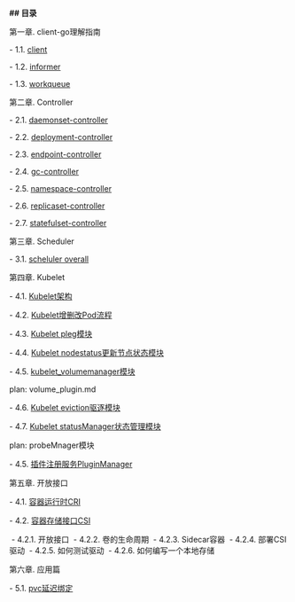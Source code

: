 **## 目录**

第一章. client-go理解指南

  \- 1.1. [client](/client-go/study-client.md)

  \- 1.2. [informer](/client-go/informer.md)

  \- 1.3. [workqueue](/client-go/workqueue.md)

第二章. Controller

  \- 2.1. [daemonset-controller](/controller/daemonset-controller.md)

  \- 2.2. [deployment-controller](/controller/deployment-controller.md)

  \- 2.3. [endpoint-controller](/controller/endpoint-controller.md)

  \- 2.4. [gc-controller](/controller/gc-controller.md)

  \- 2.5. [namespace-controller](/controller/namespace-controller.md)

  \- 2.6. [replicaset-controller](/controller/replicaset-controller.md)

  \- 2.7. [statefulset-controller](/controller/statefulset-controller.md)

第三章. Scheduler

  \- 3.1. [scheluler overall](/scheduler/scheduler阅读理解上.md)

第四章. Kubelet

  \- 4.1. [Kubelet架构](/kubelet/kubelet架构.md)

  \- 4.2. [Kubelet增删改Pod流程](/kubelet/kubelet增删改Pod流程.md)

  \- 4.3. [Kubelet pleg模块](/kubelet/kubelet_pleg模块.md)

  \- 4.4. [Kubelet nodestatus更新节点状态模块](/kubelet/kubelet_nodestatus模块.md)

  \- 4.5. [kubelet_volumemanager模块](/kubelet/kubelet_volumemanager模块.md)

plan: volume_plugin.md

  \- 4.6. [Kubelet eviction驱逐模块](/kubelet/kubelet_eviction驱逐模块.md)

  \- 4.7. [Kubelet statusManager状态管理模块](/kubelet/kubelet状态管理statusManager.md)

plan: probeMnager模块

  \- 4.5. [插件注册服务PluginManager](/kubelet/pluginmanager.md)

第五章. 开放接口

  \- 4.1.  [容器运行时CRI](/开放接口/CRI.md)

  \- 4.2.  [容器存储接口CSI](/开放接口/CSI.md)

​       \- 4.2.1.  开放接口
​	   \- 4.2.2.  卷的生命周期
​	  \- 4.2.3.  Sidecar容器
​	  \- 4.2.4.  部署CSI 驱动
​	 \- 4.2.5.  如何测试驱动
​	  \- 4.2.6.  如何编写一个本地存储

第六章. 应用篇

  \- 5.1.  [pvc延迟绑定](/应用篇/pvc延迟绑定.md)







